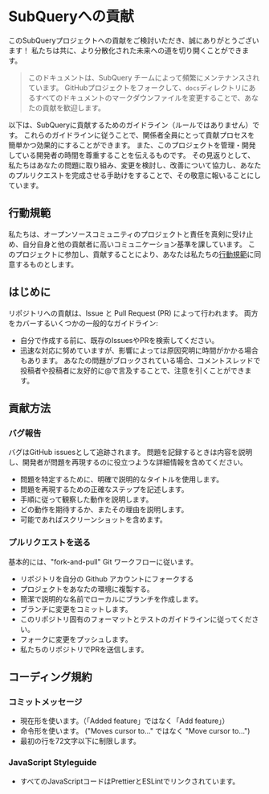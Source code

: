 # SubQueryへの貢献

このSubQueryプロジェクトへの貢献をご検討いただき、誠にありがとうございます！ 私たちは共に、より分散化された未来への道を切り開くことができます。

> このドキュメントは、SubQuery チームによって頻繁にメンテナンスされています。 GitHubプロジェクトをフォークして、`docs`ディレクトリにあるすべてのドキュメントのマークダウンファイルを変更することで、あなたの貢献を歓迎します。

以下は、SubQueryに貢献するためのガイドライン（ルールではありません）です。 これらのガイドラインに従うことで、関係者全員にとって貢献プロセスを簡単かつ効果的にすることができます。 また、このプロジェクトを管理・開発している開発者の時間を尊重することを伝えるものです。 その見返りとして、私たちはあなたの問題に取り組み、変更を検討し、改善について協力し、あなたのプルリクエストを完成させる手助けをすることで、その敬意に報いることにしています。

## 行動規範

私たちは、オープンソースコミュニティのプロジェクトと責任を真剣に受け止め、自分自身と他の貢献者に高いコミュニケーション基準を課しています。 このプロジェクトに参加し、貢献することにより、あなたは私たちの[行動規範](https://github.com/subquery/subql/blob/contributors-guide/CODE_OF_CONDUCT.md)に同意するものとします。

## はじめに

リポジトリへの貢献は、Issue と Pull Request (PR) によって行われます。 両方をカバーするいくつかの一般的なガイドライン:

* 自分で作成する前に、既存のIssuesやPRを検索してください。
* 迅速な対応に努めていますが、影響によっては原因究明に時間がかかる場合もあります。 あなたの問題がブロックされている場合、コメントスレッドで投稿者や投稿者に友好的に@で言及することで、注意を引くことができます。

## 貢献方法

### バグ報告

バグはGitHub issuesとして追跡されます。 問題を記録するときは内容を説明し、開発者が問題を再現するのに役立つような詳細情報を含めてください。

* 問題を特定するために、明確で説明的なタイトルを使用します。
* 問題を再現するための正確なステップを記述します。
* 手順に従って観察した動作を説明します。
* どの動作を期待するか、またその理由を説明します。
* 可能であればスクリーンショットを含めます。

### プルリクエストを送る

基本的には、"fork-and-pull" Git ワークフローに従います。

* リポジトリを自分の Github アカウントにフォークする
* プロジェクトをあなたの環境に複製する。
* 簡潔で説明的な名前でローカルにブランチを作成します。
* ブランチに変更をコミットします。
* このリポジトリ固有のフォーマットとテストのガイドラインに従ってください。
* フォークに変更をプッシュします。
* 私たちのリポジトリでPRを送信します。

## コーディング規約

### コミットメッセージ

* 現在形を使います。（「Added feature」ではなく「Add feature」）
* 命令形を使います。 ("Moves cursor to..." ではなく "Move cursor to...")
* 最初の行を72文字以下に制限します。

### JavaScript Styleguide

* すべてのJavaScriptコードはPrettierとESLintでリンクされています。
